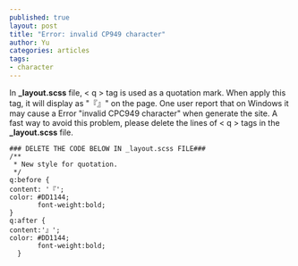 ```yaml
---
published: true
layout: post
title: "Error: invalid CP949 character"
author: Yu
categories: articles
tags:
- character
---
```


In **_layout.scss** file, < q > tag is used as a quotation mark. When apply this tag, it will display as "『』" on the page. One user report that on Windows it may cause a Error "invalid CPC949 character" when generate the site. A fast way to avoid this problem, please delete the lines of < q > tags in the **_layout.scss** file.


~~~
### DELETE THE CODE BELOW IN _layout.scss FILE###
/**
 * New style for quotation.
 */
q:before {
content: '『';
color: #DD1144;
       font-weight:bold;
}
q:after {
content:'』';
color: #DD1144;
       font-weight:bold;
  }
~~~
